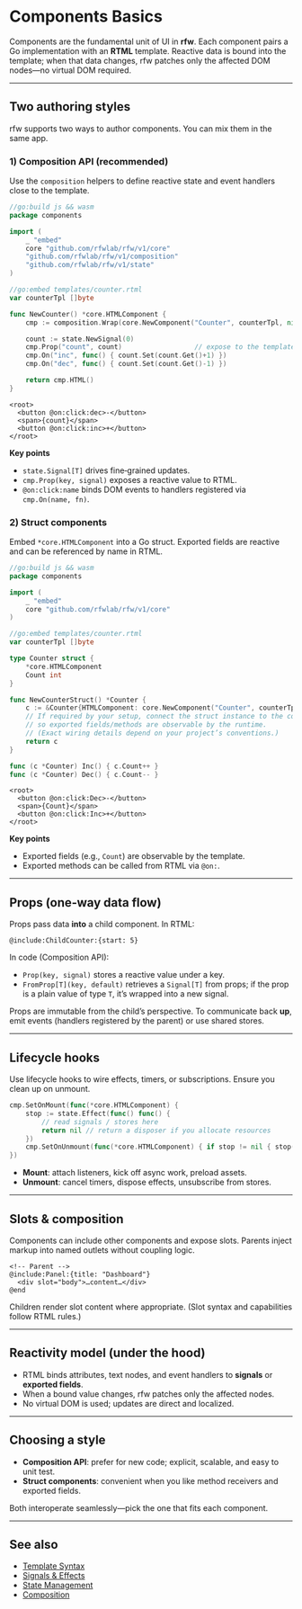 # Components Basics

Components are the fundamental unit of UI in **rfw**. Each component pairs a Go implementation with an **RTML** template. Reactive data is bound into the template; when that data changes, rfw patches only the affected DOM nodes—no virtual DOM required.

---

## Two authoring styles

rfw supports two ways to author components. You can mix them in the same app.

### 1) Composition API (recommended)

Use the `composition` helpers to define reactive state and event handlers close to the template.

```go
//go:build js && wasm
package components

import (
    _ "embed"
    core "github.com/rfwlab/rfw/v1/core"
    "github.com/rfwlab/rfw/v1/composition"
    "github.com/rfwlab/rfw/v1/state"
)

//go:embed templates/counter.rtml
var counterTpl []byte

func NewCounter() *core.HTMLComponent {
    cmp := composition.Wrap(core.NewComponent("Counter", counterTpl, nil))

    count := state.NewSignal(0)
    cmp.Prop("count", count)                  // expose to the template
    cmp.On("inc", func() { count.Set(count.Get()+1) })
    cmp.On("dec", func() { count.Set(count.Get()-1) })

    return cmp.HTML()
}
```

```rtml
<root>
  <button @on:click:dec>-</button>
  <span>{count}</span>
  <button @on:click:inc>+</button>
</root>
```

**Key points**

* `state.Signal[T]` drives fine‑grained updates.
* `cmp.Prop(key, signal)` exposes a reactive value to RTML.
* `@on:click:name` binds DOM events to handlers registered via `cmp.On(name, fn)`.

### 2) Struct components

Embed `*core.HTMLComponent` into a Go struct. Exported fields are reactive and can be referenced by name in RTML.

```go
//go:build js && wasm
package components

import (
    _ "embed"
    core "github.com/rfwlab/rfw/v1/core"
)

//go:embed templates/counter.rtml
var counterTpl []byte

type Counter struct {
    *core.HTMLComponent
    Count int
}

func NewCounterStruct() *Counter {
    c := &Counter{HTMLComponent: core.NewComponent("Counter", counterTpl, nil)}
    // If required by your setup, connect the struct instance to the component
    // so exported fields/methods are observable by the runtime.
    // (Exact wiring details depend on your project’s conventions.)
    return c
}

func (c *Counter) Inc() { c.Count++ }
func (c *Counter) Dec() { c.Count-- }
```

```rtml
<root>
  <button @on:click:Dec>-</button>
  <span>{Count}</span>
  <button @on:click:Inc>+</button>
</root>
```

**Key points**

* Exported fields (e.g., `Count`) are observable by the template.
* Exported methods can be called from RTML via `@on:`.

---

## Props (one‑way data flow)

Props pass data **into** a child component. In RTML:

```rtml
@include:ChildCounter:{start: 5}
```

In code (Composition API):

* `Prop(key, signal)` stores a reactive value under a key.
* `FromProp[T](key, default)` retrieves a `Signal[T]` from props; if the prop is a plain value of type `T`, it’s wrapped into a new signal.

Props are immutable from the child’s perspective. To communicate back **up**, emit events (handlers registered by the parent) or use shared stores.

---

## Lifecycle hooks

Use lifecycle hooks to wire effects, timers, or subscriptions. Ensure you clean up on unmount.

```go
cmp.SetOnMount(func(*core.HTMLComponent) {
    stop := state.Effect(func() func() {
        // read signals / stores here
        return nil // return a disposer if you allocate resources
    })
    cmp.SetOnUnmount(func(*core.HTMLComponent) { if stop != nil { stop() } })
})
```

* **Mount**: attach listeners, kick off async work, preload assets.
* **Unmount**: cancel timers, dispose effects, unsubscribe from stores.

---

## Slots & composition

Components can include other components and expose slots. Parents inject markup into named outlets without coupling logic.

```rtml
<!-- Parent -->
@include:Panel:{title: "Dashboard"}
  <div slot="body">…content…</div>
@end
```

Children render slot content where appropriate. (Slot syntax and capabilities follow RTML rules.)

---

## Reactivity model (under the hood)

* RTML binds attributes, text nodes, and event handlers to **signals** or **exported fields**.
* When a bound value changes, rfw patches only the affected nodes.
* No virtual DOM is used; updates are direct and localized.

---

## Choosing a style

* **Composition API**: prefer for new code; explicit, scalable, and easy to unit test.
* **Struct components**: convenient when you like method receivers and exported fields.

Both interoperate seamlessly—pick the one that fits each component.

---

## See also

* [Template Syntax](/docs/essentials/template-syntax)
* [Signals & Effects](/docs/essentials/signals-and-effects)
* [State Management](/docs/essentials/state-management)
* [Composition](/docs/essentials/composition)

